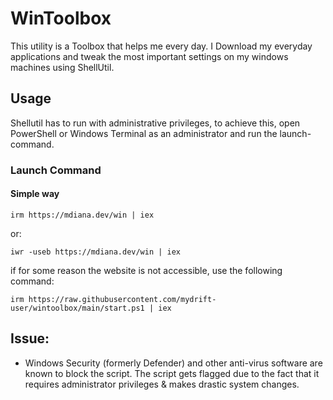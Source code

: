 # WinToolbox

This utility is a Toolbox that helps me every day. I Download my everyday applications and tweak the most important settings on my windows machines using ShellUtil.

## Usage

Shellutil has to run with administrative privileges, to achieve this, open PowerShell or Windows Terminal as an administrator and run the launch-command.

### Launch Command

#### Simple way

```
irm https://mdiana.dev/win | iex
```
or: 
```
iwr -useb https://mdiana.dev/win | iex
```

if for some reason the website is not accessible, use the following command:

```
irm https://raw.githubusercontent.com/mydrift-user/wintoolbox/main/start.ps1 | iex
```

## Issue:

- Windows Security (formerly Defender) and other anti-virus software are known to block the script. The script gets flagged due to the fact that it requires administrator privileges & makes drastic system changes.